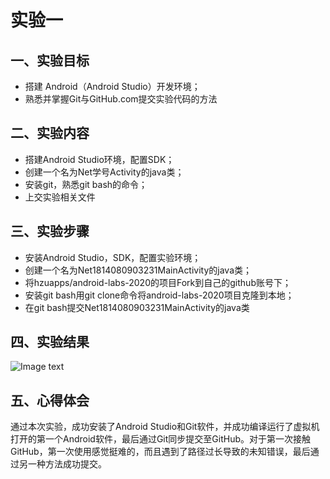 # 实验一

## 一、实验目标

- 搭建 Android（Android Studio）开发环境；
- 熟悉并掌握Git与GitHub.com提交实验代码的方法

## 二、实验内容
- 搭建Android Studio环境，配置SDK；
- 创建一个名为Net学号Activity的java类；
- 安装git，熟悉git bash的命令；
- 上交实验相关文件

## 三、实验步骤
- 安装Android Studio，SDK，配置实验环境；
- 创建一个名为Net1814080903231MainActivity的java类；
- 将hzuapps/android-labs-2020的项目Fork到自己的github账号下；
- 安装git bash用git clone命令将android-labs-2020项目克隆到本地；
- 在git bash提交Net1814080903231MainActivity的java类

## 四、实验结果
![Image text](http://raw.githubusercontent.com/Cai-J/android-labs-2020/master/students/net1814080903231/Lab/lab_1_1.png)

## 五、心得体会
通过本次实验，成功安装了Android Studio和Git软件，并成功编译运行了虚拟机打开的第一个Android软件，最后通过Git同步提交至GitHub。对于第一次接触GitHub，第一次使用感觉挺难的，而且遇到了路径过长导致的未知错误，最后通过另一种方法成功提交。

